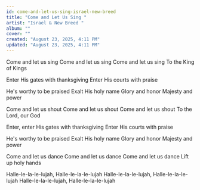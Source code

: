 ```yaml
---
id: come-and-let-us-sing-israel-new-breed
title: "Come and Let Us Sing "
artist: "Israel & New Breed "
album: ""
cover: ""
created: "August 23, 2025, 4:11 PM"
updated: "August 23, 2025, 4:11 PM"
---
```


Come and let us sing
Come and let us sing
Come and let us sing
To the King of Kings

Enter His gates with thanksgiving
Enter His courts with praise

He's worthy to be praised
Exalt His holy name
Glory and honor
Majesty and power

Come and let us shout
Come and let us shout
Come and let us shout
To the Lord, our God

Enter, enter His gates with thanksgiving
Enter His courts with praise

He's worthy to be praised
Exalt His holy name
Glory and honor
Majesty and power

Come and let us dance
Come and let us dance
Come and let us dance
Lift up holy hands

Halle-le-la-le-lujah, Halle-le-la-le-lujah
Halle-le-la-le-lujah, Halle-le-la-le-lujah
Halle-le-la-le-lujah, Halle-le-la-le-lujah